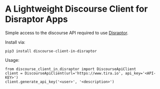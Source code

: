 # A Lightweight Discourse Client for Disraptor Apps

Simple access to the discourse API required to use [Disraptor](https://www.disraptor.org).

Install via:

```
pip3 install discourse-client-in-disraptor
```

Usage:

```
from discourse_client_in_disraptor import DiscourseApiClient
client = DiscourseApiClient(url='https://www.tira.io', api_key='<API-KEY>')
client.generate_api_key('<user>', '<description>')
```

